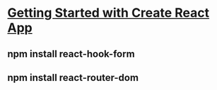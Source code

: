 # [Getting Started with Create React App](https://8Lou.github.io/selsup_parameter_editor)

## npm install react-hook-form

## npm install react-router-dom
